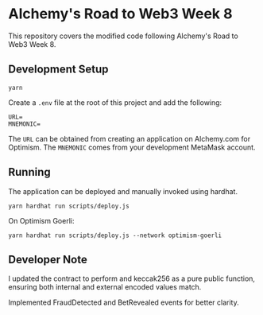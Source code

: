 # Alchemy's Road to Web3 Week 8

This repository covers the modified code following Alchemy's Road to Web3 Week 8.

## Development Setup

    yarn

Create a `.env` file at the root of this project and add the following:

    URL=
    MNEMONIC=

The `URL` can be obtained from creating an application on Alchemy.com for Optimism. The `MNEMONIC` comes from your development MetaMask account.

## Running

The application can be deployed and manually invoked using hardhat.

    yarn hardhat run scripts/deploy.js

On Optimism Goerli:

    yarn hardhat run scripts/deploy.js --network optimism-goerli

## Developer Note

I updated the contract to perform and keccak256 as a pure public function, ensuring both internal and external encoded values match.

Implemented FraudDetected and BetRevealed events for better clarity.
